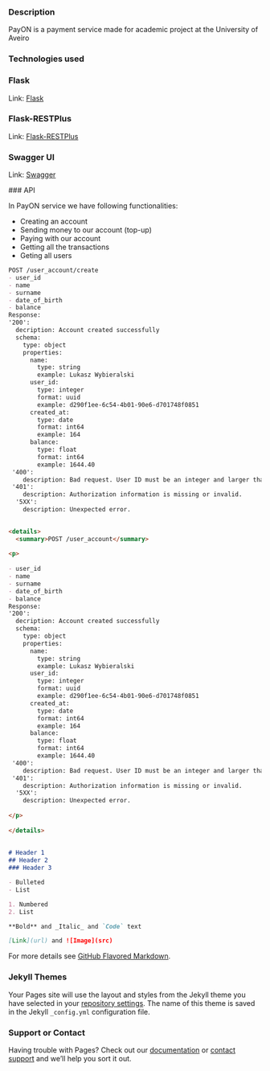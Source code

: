 ### Description
PayON is a payment service made for academic project at the University of Aveiro

### Technologies used

### Flask
<p>Link: <a href="https://palletsprojects.com/p/flask/
" class="issue-link" title="This is a simple issue">Flask</a> </p>

### Flask-RESTPlus
<p>Link: <a href="https://flask-restplus.readthedocs.io/en/stable/
" class="issue-link" title="This is a simple issue">Flask-RESTPlus</a> </p>

### Swagger UI
<p>Link: <a href="https://swagger.io
" class="issue-link" title="This is a simple issue">Swagger</a> </p>
### API

In PayON service we have following functionalities:
- Creating an account
- Sending money to our account (top-up)
- Paying with our account
- Getting all the transactions
- Geting all users

```markdown
POST /user_account/create
- user_id
- name
- surname
- date_of_birth
- balance
Response:
'200':
  decription: Account created successfully
  schema:
    type: object
    properties:
      name:
        type: string
        example: Lukasz Wybieralski
      user_id:
        type: integer
        format: uuid
        example: d290f1ee-6c54-4b01-90e6-d701748f0851
      created_at:
        type: date
        format: int64
        example: 164
      balance:
        type: float
        format: int64
        example: 1644.40
 '400':
    description: Bad request. User ID must be an integer and larger than 0.
 '401':
    description: Authorization information is missing or invalid.
  '5XX':
    description: Unexpected error.
    

<details>
  <summary>POST /user_account</summary>
  
<p>
  
- user_id
- name
- surname
- date_of_birth
- balance
Response:
'200':
  decription: Account created successfully
  schema:
    type: object
    properties:
      name:
        type: string
        example: Lukasz Wybieralski
      user_id:
        type: integer
        format: uuid
        example: d290f1ee-6c54-4b01-90e6-d701748f0851
      created_at:
        type: date
        format: int64
        example: 164
      balance:
        type: float
        format: int64
        example: 1644.40
 '400':
    description: Bad request. User ID must be an integer and larger than 0.
 '401':
    description: Authorization information is missing or invalid.
  '5XX':
    description: Unexpected error.
  
</p>
  
</details>
    
    
# Header 1
## Header 2
### Header 3

- Bulleted
- List

1. Numbered
2. List

**Bold** and _Italic_ and `Code` text

[Link](url) and ![Image](src)
```

For more details see [GitHub Flavored Markdown](https://guides.github.com/features/mastering-markdown/).

### Jekyll Themes

Your Pages site will use the layout and styles from the Jekyll theme you have selected in your [repository settings](https://github.com/wybieralski/PayON/settings). The name of this theme is saved in the Jekyll `_config.yml` configuration file.

### Support or Contact

Having trouble with Pages? Check out our [documentation](https://help.github.com/categories/github-pages-basics/) or [contact support](https://github.com/contact) and we’ll help you sort it out.
